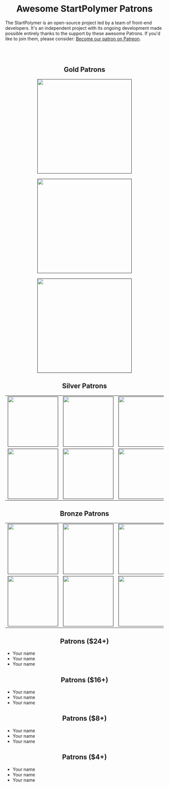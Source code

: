 <h1 align="center">Awesome StartPolymer Patrons</h1>

The StartPolymer is an open-source project led by a team of front-end developers. It's an independent project with its ongoing development made possible entirely thanks to the support by these awesome Patrons. If you'd like to join them, please consider: [Become our patron on Patreon](https://www.patreon.com/StartPolymer).

<br><br>

<h2 align="center">Gold Patrons</h2>

<p align="center">
  <a href="" target="_blank">
    <img width="300px" src="https://via.placeholder.com/320x120">
  </a>
  <br><br>
  <a href="" target="_blank">
    <img width="300px" src="https://via.placeholder.com/320x120">
  </a>
  <br><br>
  <a href="" target="_blank">
    <img width="300px" src="https://via.placeholder.com/320x120">
  </a>
</p>

<h2 align="center">Silver Patrons</h2>

<table>
  <tbody>
    <tr>
      <td align="center" valign="middle">
        <a href="" target="_blank">
          <img width="160px" src="https://via.placeholder.com/160x80">
        </a>
      </td>
      <td align="center" valign="middle">
        <a href="" target="_blank">
          <img width="160px" src="https://via.placeholder.com/160x80">
        </a>
      </td>
      <td align="center" valign="middle">
        <a href="" target="_blank">
          <img width="160px" src="https://via.placeholder.com/160x80">
        </a>
      </td>
      <td align="center" valign="middle">
        <a href="" target="_blank">
          <img width="160px" src="https://via.placeholder.com/160x80">
        </a>
      </td>
      <td align="center" valign="middle">
        <a href="" target="_blank">
          <img width="160px" src="https://via.placeholder.com/160x80">
        </a>
      </td>
    </tr>
    <tr></tr>
    <tr>
      <td align="center" valign="middle">
        <a href="" target="_blank">
          <img width="160px" src="https://via.placeholder.com/160x80">
        </a>
      </td>
      <td align="center" valign="middle">
        <a href="" target="_blank">
          <img width="160px" src="https://via.placeholder.com/160x80">
        </a>
      </td>
      <td align="center" valign="middle">
        <a href="" target="_blank">
          <img width="160px" src="https://via.placeholder.com/160x80">
        </a>
      </td>
      <td align="center" valign="middle">
        <a href="" target="_blank">
          <img width="160px" src="https://via.placeholder.com/160x80">
        </a>
      </td>
      <td align="center" valign="middle">
        <a href="" target="_blank">
          <img width="160px" src="https://via.placeholder.com/160x80">
        </a>
      </td>
    </tr>
  </tbody>
</table>

<h2 align="center">Bronze Patrons</h2>

<table>
  <tbody>
    <tr>
      <td align="center" valign="middle">
        <a href="" target="_blank">
          <img width="160px" src="https://via.placeholder.com/160x40">
        </a>
      </td>
      <td align="center" valign="middle">
        <a href="" target="_blank">
          <img width="160px" src="https://via.placeholder.com/160x40">
        </a>
      </td>
      <td align="center" valign="middle">
        <a href="" target="_blank">
          <img width="160px" src="https://via.placeholder.com/160x40">
        </a>
      </td>
      <td align="center" valign="middle">
        <a href="" target="_blank">
          <img width="160px" src="https://via.placeholder.com/160x40">
        </a>
      </td>
      <td align="center" valign="middle">
        <a href="" target="_blank">
          <img width="160px" src="https://via.placeholder.com/160x40">
        </a>
      </td>
    </tr>
    <tr></tr>
    <tr>
      <td align="center" valign="middle">
        <a href="" target="_blank">
          <img width="160px" src="https://via.placeholder.com/160x40">
        </a>
      </td>
      <td align="center" valign="middle">
        <a href="" target="_blank">
          <img width="160px" src="https://via.placeholder.com/160x40">
        </a>
      </td>
      <td align="center" valign="middle">
        <a href="" target="_blank">
          <img width="160px" src="https://via.placeholder.com/160x40">
        </a>
      </td>
      <td align="center" valign="middle">
        <a href="" target="_blank">
          <img width="160px" src="https://via.placeholder.com/160x40">
        </a>
      </td>
      <td align="center" valign="middle">
        <a href="" target="_blank">
          <img width="160px" src="https://via.placeholder.com/160x40">
        </a>
      </td>
    </tr>
  </tbody>
</table>

<h2 align="center">Patrons ($24+)</h2>

- Your name
- Your name
- Your name

<h2 align="center">Patrons ($16+)</h2>

- Your name
- Your name
- Your name

<h2 align="center">Patrons ($8+)</h2>

- Your name
- Your name
- Your name

<h2 align="center">Patrons ($4+)</h2>

- Your name
- Your name
- Your name
